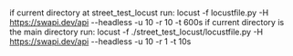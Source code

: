 #
if current directory at street_test_locust run: locust -f locustfile.py -H https://swapi.dev/api --headless -u 10 -r 10 -t 600s
if current directory is the main directory run: locust -f ./street_test_locust/locustfile.py -H https://swapi.dev/api --headless -u 10 -r 1 -t 10s

